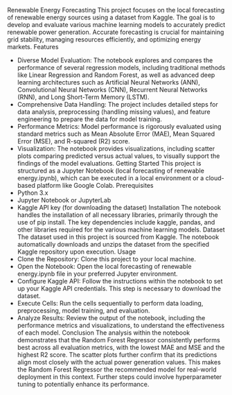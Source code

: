 
Renewable Energy Forecasting
This project focuses on the local forecasting of renewable energy sources using a dataset from Kaggle. The goal is to develop and evaluate various machine learning models to accurately predict renewable power generation. Accurate forecasting is crucial for maintaining grid stability, managing resources efficiently, and optimizing energy markets.
Features
 * Diverse Model Evaluation: The notebook explores and compares the performance of several regression models, including traditional methods like Linear Regression and Random Forest, as well as advanced deep learning architectures such as Artificial Neural Networks (ANN), Convolutional Neural Networks (CNN), Recurrent Neural Networks (RNN), and Long Short-Term Memory (LSTM).
 * Comprehensive Data Handling: The project includes detailed steps for data analysis, preprocessing (handling missing values), and feature engineering to prepare the data for model training.
 * Performance Metrics: Model performance is rigorously evaluated using standard metrics such as Mean Absolute Error (MAE), Mean Squared Error (MSE), and R-squared (R2) score.
 * Visualization: The notebook provides visualizations, including scatter plots comparing predicted versus actual values, to visually support the findings of the model evaluations.
Getting Started
This project is structured as a Jupyter Notebook (local forecasting of renewable energy.ipynb), which can be executed in a local environment or a cloud-based platform like Google Colab.
Prerequisites
 * Python 3.x
 * Jupyter Notebook or JupyterLab
 * Kaggle API key (for downloading the dataset)
Installation
The notebook handles the installation of all necessary libraries, primarily through the use of pip install. The key dependencies include kaggle, pandas, and other libraries required for the various machine learning models.
Dataset
The dataset used in this project is sourced from Kaggle. The notebook automatically downloads and unzips the dataset from the specified Kaggle repository upon execution.
Usage
 * Clone the Repository: Clone this project to your local machine.
 * Open the Notebook: Open the local forecasting of renewable energy.ipynb file in your preferred Jupyter environment.
 * Configure Kaggle API: Follow the instructions within the notebook to set up your Kaggle API credentials. This step is necessary to download the dataset.
 * Execute Cells: Run the cells sequentially to perform data loading, preprocessing, model training, and evaluation.
 * Analyze Results: Review the output of the notebook, including the performance metrics and visualizations, to understand the effectiveness of each model.
Conclusion
The analysis within the notebook demonstrates that the Random Forest Regressor consistently performs best across all evaluation metrics, with the lowest MAE and MSE and the highest R2 score. The scatter plots further confirm that its predictions align most closely with the actual power generation values. This makes the Random Forest Regressor the recommended model for real-world deployment in this context. Further steps could involve hyperparameter tuning to potentially enhance its performance.
